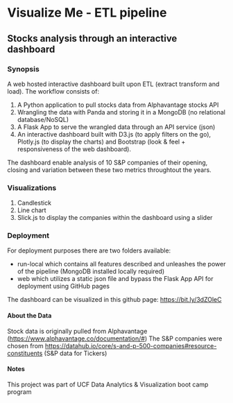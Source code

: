 # Visualize Me - ETL pipeline
## Stocks analysis through an interactive dashboard


### Synopsis

A web hosted interactive dashboard built upon ETL (extract transform and load). The workflow consists of:

1) A Python application to pull stocks data from Alphavantage stocks API 
2) Wrangling the data with Panda and storing it in a MongoDB (no relational database/NoSQL)
3) A Flask App to serve the wrangled data through an API service (json)
4) An interactive dashboard built with D3.js (to apply filters on the go), Plotly.js (to display the charts) and Bootstrap (look & feel + responsiveness of the web dashboard).

The dashboard enable analysis of 10 S&P companies of their opening, closing and  variation between these two metrics throughtout the years.

### Visualizations

1. Candlestick
2. Line chart
3. Slick.js to display the companies within the dashboard using a slider

### Deployment

For deployment purposes there are two folders available:

* run-local which contains all features described and unleashes the power of the pipeline (MongoDB installed locally required)
* web which utilizes a static json file and bypass the Flask App API for deployment using GitHub pages

The dashboard can be visualized in this github page: https://bit.ly/3dZOleC

#### About the Data
Stock data is originally pulled from Alphavantage (https://www.alphavantage.co/documentation/#)
The S&P companies were chosen from https://datahub.io/core/s-and-p-500-companies#resource-constituents (S&P data for Tickers)

#### Notes
This project was part of UCF Data Analytics & Visualization boot camp program
